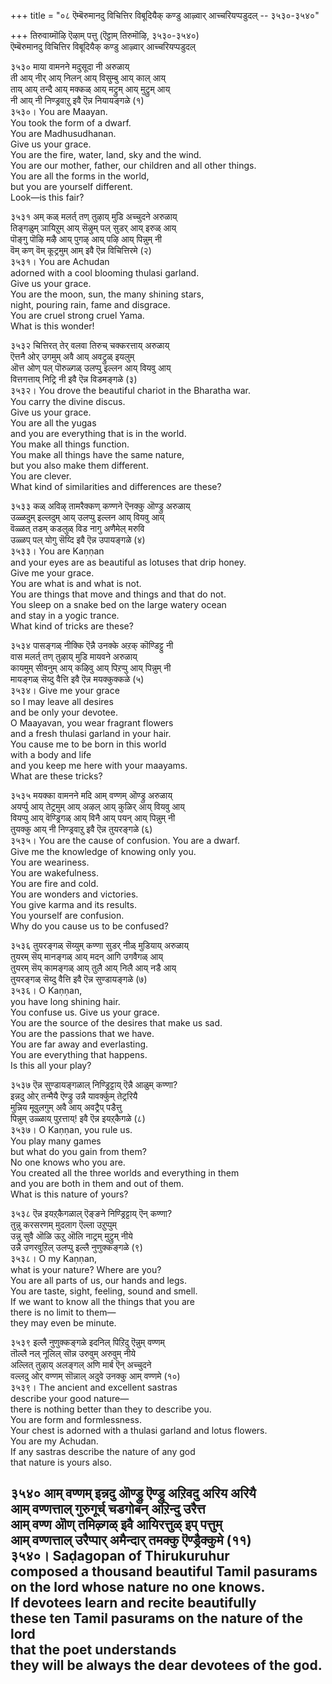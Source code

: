 +++
title = "०८ ऎम्बॆरुमानदु विचित्तिर विबूदियैक् कण्डु आऴ्वार् आच्चरियप्पडुदल् -- ३५३०-३५४०"

+++
तिरुवाय्मॊऴि ऎऴाम् पत्तु (ऎट्टाम् तिरुमॊऴि, ३५३०-३५४०)  
ऎम्बॆरुमानदु विचित्तिर विबूदियैक् कण्डु आऴ्वार् आच्चरियप्पडुदल्  

३५३० माया वामनने मदुसूदा नी अरुळाय्  
ती आय् नीर् आय् निलन् आय् विसुम्बु आय् काल् आय्  
ताय् आय् तन्दै आय् मक्कळ् आय् मट्रुम् आय् मुट्रुम् आय्  
नी आय् नी निण्ड्रवाऱु इवै ऎन्न नियायङ्गळे (१)  
३५३०। You are Maayan.  
You took the form of a dwarf.  
You are Madhusudhanan.  
Give us your grace.  
You are the fire, water, land, sky and the wind.  
You are our mother, father, our children and all other things.  
You are all the forms in the world,  
but you are yourself different.  
Look—is this fair?  

३५३१ अम् कळ् मलर्त् तण् तुऴाय् मुडि अच्चुदने अरुळाय्  
तिङ्गळुम् ञायिऱुम् आय् सॆऴुम् पल् सुडर् आय् इरुळ् आय्  
पॊङ्गु पॊऴि मऴै आय् पुगऴ् आय् पऴि आय् पिन्नुम् नी  
वॆम् कण् वॆम् कूट्रमुम् आम् इवै ऎन्न विचित्तिरमे (२)  
३५३१। You are Achudan  
adorned with a cool blooming thulasi garland.  
Give us your grace.  
You are the moon, sun, the many shining stars,  
night, pouring rain, fame and disgrace.  
You are cruel strong cruel Yama.  
What is this wonder!  

३५३२ चित्तिरत् तेर् वलवा तिरुच् चक्करत्ताय् अरुळाय्  
ऎत्तनै ओर् उगमुम् अवै आय् अवट्रुळ् इयलुम्  
ऒत्त ओण् पल् पॊरुळ्गळ् उलप्पु इल्लन आय् वियवु आय्  
वित्तगत्ताय् निट्रि नी इवै ऎन्न विडमङ्गळे (३)  
३५३२। You drove the beautiful chariot in the Bharatha war.  
You carry the divine discus.  
Give us your grace.  
You are all the yugas  
and you are everything that is in the world.  
You make all things function.  
You make all things have the same nature,  
but you also make them different.  
You are clever.  
What kind of similarities and differences are these?  

३५३३ कळ् अविऴ् तामरैक्कण् कण्णने ऎनक्कु ऒण्ड्रु अरुळाय्  
उळ्ळदुम् इल्लदुम् आय् उलप्पु इल्लन आय् वियवु आय्  
वॆळ्ळत् तडम् कडलुळ् विड नागु अणैमेल् मरुवि  
उळ्ळप् पल् योगु सॆय्दि इवै ऎन्न उपायङ्गळे (४)  
३५३३। You are Kaṇṇan  
and your eyes are as beautiful as lotuses that drip honey.  
Give me your grace.  
You are what is and what is not.  
You are things that move and things and that do not.  
You sleep on a snake bed on the large watery ocean  
and stay in a yogic trance.  
What kind of tricks are these?  

३५३४ पासङ्गळ् नीक्कि ऎन्नै उनक्के अऱक् कॊण्डिट्टु नी  
वास मलर्त् तण् तुऴाय् मुडि मायवने अरुळाय्  
कायमुम् सीवनुम् आय् कऴिवु आय् पिऱप्पु आय् पिन्नुम् नी  
मायङ्गळ् सॆय्दु वैत्ति इवै ऎन्न मयक्कुक्कळे (५)  
३५३४। Give me your grace  
so I may leave all desires  
and be only your devotee.  
O Maayavan, you wear fragrant flowers  
and a fresh thulasi garland in your hair.  
You cause me to be born in this world  
with a body and life  
and you keep me here with your maayams.  
What are these tricks?  

३५३५ मयक्का वामनने मदि आम् वण्णम् ऒण्ड्रु अरुळाय्  
अयर्प्पु आय् तेट्रमुम् आय् अऴल् आय् कुळिर् आय् वियवु आय्  
वियप्पु आय् वॆण्ड्रिगळ् आय् विनै आय् पयन् आय् पिन्नुम् नी  
तुयक्कु आय् नी निण्ड्रवाऱु इवै ऎन्न तुयरङ्गळे (६)  
३५३५। You are the cause of confusion. You are a dwarf.  
Give me the knowledge of knowing only you.  
You are weariness.  
You are wakefulness.  
You are fire and cold.  
You are wonders and victories.  
You give karma and its results.  
You yourself are confusion.  
Why do you cause us to be confused?  

३५३६ तुयरङ्गळ् सॆय्युम् कण्णा सुडर् नीळ् मुडियाय् अरुळाय्  
तुयरम् सॆय् मानङ्गळ् आय् मदन् आगि उगवैगळ् आय्  
तुयरम् सॆय् कामङ्गळ् आय् तुलै आय् निलै आय् नडै आय्  
तुयरङ्गळ् सॆय्दु वैत्ति इवै ऎन्न सुण्डायङ्गळे (७)  
३५३६। O Kaṇṇan,  
you have long shining hair.  
You confuse us. Give us your grace.  
You are the source of the desires that make us sad.  
You are the passions that we have.  
You are far away and everlasting.  
You are everything that happens.  
Is this all your play?  

३५३७ ऎन्न सुण्डायङ्गळाल् निण्ड्रिट्टाय् ऎन्नै आळुम् कण्णा?  
इन्नदु ओर् तन्मैयै ऎण्ड्रु उन्नै यावर्क्कुम् तेट्ररियै  
मुन्निय मूवुलगुम् अवै आय् अवट्रैप् पडैत्तु  
पिन्नुम् उळ्ळाय् पुऱत्ताय्! इवै ऎन्न इयऱ्‌कैगळे (८)  
३५३७। O Kaṇṇan, you rule us.  
You play many games  
but what do you gain from them?  
No one knows who you are.  
You created all the three worlds and everything in them  
and you are both in them and out of them.  
What is this nature of yours?  

३५३८ ऎन्न इयऱ्‌कैगळाल् ऎङ्ङने निण्ड्रिट्टाय् ऎन् कण्णा?  
तुन्नु करसरणम् मुदलाग ऎल्ला उऱुप्पुम्  
उन्नु सुवै ऒळि ऊऱु ऒलि नाट्रम् मुट्रुम् नीये  
उन्नै उणरवुऱिल् उलप्पु इल्लै नुणुक्कङ्गळे (९)  
३५३८। O my Kaṇṇan,  
what is your nature? Where are you?  
You are all parts of us, our hands and legs.  
You are taste, sight, feeling, sound and smell.  
If we want to know all the things that you are  
there is no limit to them—  
they may even be minute.  

३५३९ इल्लै नुणुक्कङ्गळे इदनिल् पिऱिदु ऎन्नुम् वण्णम्  
तॊल्लै नल् नूलिल् सॊन्न उरुवुम् अरुवुम् नीये  
अल्लित् तुऴाय् अलङ्गल् अणि मार्ब ऎन् अच्चुदने  
वल्लदु ओर् वण्णम् सॊन्नाल् अदुवे उनक्कु आम् वण्णमे (१०)  
३५३९। The ancient and excellent sastras  
describe your good nature—  
there is nothing better than they to describe you.  
You are form and formlessness.  
Your chest is adorned with a thulasi garland and lotus flowers.  
You are my Achudan.  
If any sastras describe the nature of any god  
that nature is yours also.  

३५४० आम् वण्णम् इन्नदु ऒण्ड्रु ऎण्ड्रु अऱिवदु अरिय अरियै  
आम् वण्णत्ताल् गुरुगूर्च् चडगोबन् अऱिन्दु उरैत्त  
आम् वण्ण ऒण् तमिऴ्गळ् इवै आयिरत्तुळ् इप् पत्तुम्  
आम् वण्णत्ताल् उरैप्पार् अमैन्दार् तमक्कु ऎण्ड्रैक्कुमे (११)  
३५४०। Saḍagopan of Thirukuruhur  
composed a thousand beautiful Tamil pasurams  
on the lord whose nature no one knows.  
If devotees learn and recite beautifully  
these ten Tamil pasurams on the nature of the lord  
that the poet understands  
they will be always the dear devotees of the god.  
------------  



